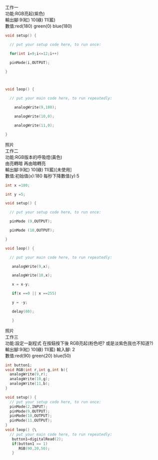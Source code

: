 工作一<br>
功能:RGB亮起(紫色)<br>
輸出腳:9(紅) 10(綠) 11(藍)<br>
數值:red(180) green(0) blue(180)<br>
```c++
void setup() {

  // put your setup code here, to run once:

  for(int i=9;i<=12;i++)

  pinMode(i,OUTPUT);

}



void loop() {

  // put your main code here, to run repeatedly:

    analogWrite(9,180);

    analogWrite(10,0);

    analogWrite(11,0);

}
```
照片<br>
工作二<br>
功能:RGB版本的呼吸燈(黃色)<br>
     由亮轉暗 再由暗轉亮<br>
輸出腳:9(紅) 10(綠) 11(藍)[未使用]<br>
數值:初始值(x):180 每秒下降數值(y):5<br>
```c++
int x =180;

int y =5;

void setup() {

  // put your setup code here, to run once:

  pinMode (9,OUTPUT);

  pinMode (10,OUTPUT);

}

void loop() {

  // put your main code here, to run repeatedly:

   analogWrite(9,x);

   analogWrite(10,x);

   x = x-y;

   if(x ==0 || x ==255)

   y = -y;

   delay(80);

   }
   ```
   照片<br>
   工作三<br>
   功能:設定一副程式 在按鈕按下後 RGB亮起(粉色吧? 或是淡紫色我也不知道?)<br>
   輸出腳:9(紅) 10(綠) 11(藍) 輸入腳: 2<br>
   數值:red(90) green(20) blue(50)<br>
```c++
int button1;
void RGB(int r,int g,int b){
  analogWrite(9,r);
  analogWrite(10,g);
  analogWrite(11,b);
}

void setup() {
  // put your setup code here, to run once:
  pinMode(2,INPUT);
  pinMode(9,OUTPUT);
  pinMode(10,OUTPUT);
  pinMode(11,OUTPUT);
}
void loop() {\
  // put your main code here, to run repeatedly:
   button1=digitalRead(2);
   if(button1 == 1)
      RGB(90,20,50);
   }
   ```
   
   
   
   
   
